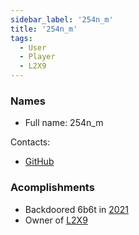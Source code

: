 ```yaml
---
sidebar_label: '254n_m'
title: '254n_m'
tags:
  - User
  - Player
  - L2X9
---
```


### Names
* Full name: 254n_m

Contacts:
* [GitHub](https://github.com/254nm)

### Acomplishments
- Backdoored 6b6t in [2021](../History/2021.md)
- Owner of [L2X9](../Servers/L2X9.md)